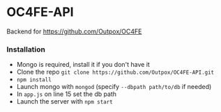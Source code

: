 # OC4FE-API

Backend for https://github.com/Outpox/OC4FE

### Installation
* Mongo is required, install it if you don't have it
* Clone the repo `git clone https://github.com/Outpox/OC4FE-API.git`
* `npm install`
* Launch mongo with `mongod` (specify `--dbpath path/to/db` if needed)
* In `app.js` on line 15 set the db path
* Launch the server with `npm start`